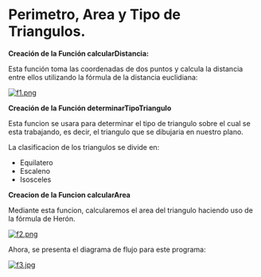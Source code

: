 # Perimetro, Area y Tipo de Triangulos.

**Creación de la Función calcularDistancia:**

Esta función toma las coordenadas de dos puntos y calcula la distancia entre ellos utilizando la fórmula de la distancia euclidiana:

[![f1.png](https://i.postimg.cc/44bPGTPQ/f1.png)](https://postimg.cc/nMrBKg6X)

**Creación de la Función determinarTipoTriangulo**

Esta funcion se usara para determinar el tipo de triangulo sobre el cual se esta trabajando, es decir, el triangulo que se dibujaria en nuestro plano. 

La clasificacion de los triangulos se divide en:
- Equilatero
- Escaleno
- Isosceles

**Creacion de la Funcion calcularArea**

Mediante esta funcion, calcularemos el area del triangulo haciendo uso de la fórmula de Herón.

[![f2.png](https://i.postimg.cc/hvkQxvb5/f2.png)](https://postimg.cc/bSRvfz5x)

Ahora, se presenta el diagrama de flujo para este programa:

[![f3.jpg](https://i.postimg.cc/RFC8tQMN/f3.jpg)](https://postimg.cc/3y6n5G0T)